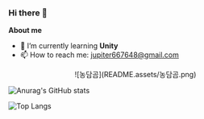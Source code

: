 ### Hi there 👋

<!--
**jupiter6676/jupiter6676** is a ✨ _special_ ✨ repository because its `README.md` (this file) appears on your GitHub profile.

Here are some ideas to get you started:

- 🔭 I’m currently working on ...
- 🌱 I’m currently learning ...
- 👯 I’m looking to collaborate on ...
- 🤔 I’m looking for help with ...
- 💬 Ask me about ...
- 📫 How to reach me: ...
- 😄 Pronouns: ...
- ⚡ Fun fact: ...
-->

**About me**

- 🌱 I’m currently learning **Unity**
- 📫 How to reach me: jupiter667648@gmail.com


<center>
	![농담곰](README.assets/농담곰.png)
</center>



![Anurag's GitHub stats](https://github-readme-stats.vercel.app/api?username=jupiter6676&show_icons=true&theme=dracula)

![Top Langs](https://github-readme-stats.vercel.app/api/top-langs/?username=jupiter6676&layout=compact&theme=dracula)